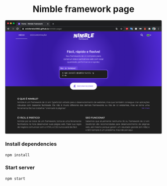 <h1 align="center"><strong>Nimble</strong> framework page</h1>

<p align="center" style="color: #343a40">
  <p align="center" >
    <img src="print.png" alt="nimble" align="center">
  </p>
</p>

### Install dependencies
``
npm install
``

### Start server
``
npm start
``